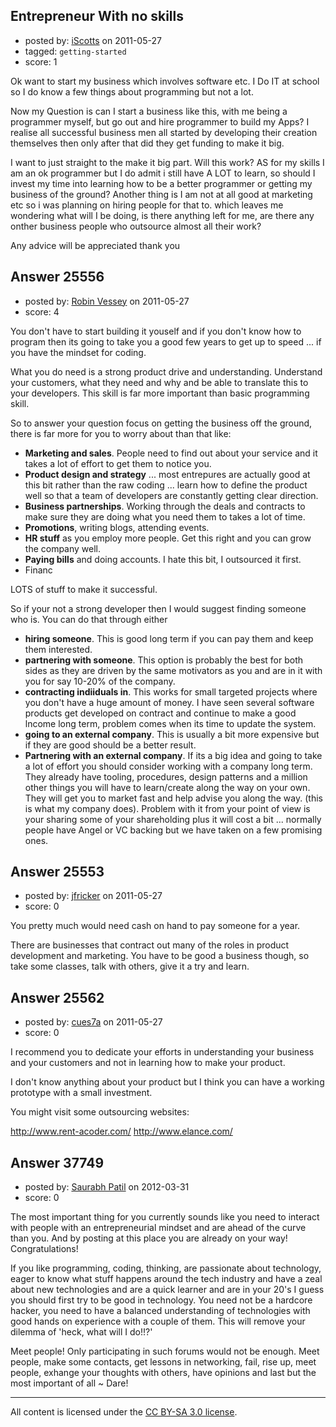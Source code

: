 ## Entrepreneur With no skills

- posted by: [iScotts](https://stackexchange.com/users/-1/10708-iscotts) on 2011-05-27
- tagged: `getting-started`
- score: 1

Ok want to start my business which involves software etc. I Do IT at school so I do know a few things about programming but not a lot.

Now my Question is can I start a business like this, with me being a programmer myself, but go out and hire programmer to build my Apps? I realise all successful business men all started by developing their creation themselves then only after that did they get funding to make it big.

I want to just straight to the make it big part. Will this work?
AS for my skills I am an ok programmer but I do admit i still have  A LOT to learn, so should I invest my time into learning how to be a better programmer or getting my business of the ground? Another thing is I am not at all good at marketing etc so i was planning on hiring people for that to. which leaves me wondering what will I be doing, is there anything left for me, are there any onther business people who outsource almost all their work?

Any advice will be appreciated thank you


## Answer 25556

- posted by: [Robin Vessey](https://stackexchange.com/users/-1/984-robin-vessey) on 2011-05-27
- score: 4

You don't have to start building it youself and if you don't know how to program then its going to take you a good few years to get up to speed ... if you have the mindset for coding.

What you do need is a strong product drive and understanding. Understand your customers, what they need and why and be able to translate this to your developers. This skill is far more important than basic programming skill.

So to answer your question focus on getting the business off the ground, there is far more for you to worry about than that like:

 - **Marketing and sales**. People need to find out about your service and it takes a lot of effort to get them to notice you.
 - **Product design and strategy** ... most entrepures are actually good at this bit rather than the raw coding ... learn how to define the product well so that a team of developers are constantly getting clear direction.
 - **Business partnerships**. Working through the deals and contracts to make sure they are doing what you need them to takes a lot of time.
 - **Promotions**, writing blogs, attending events. 
 - **HR stuff** as you employ more people. Get this right and you can grow the company well.
 - **Paying bills** and doing accounts. I hate this bit, I outsourced it first.
 - Financ

LOTS of stuff to make it successful.

So if your not a strong developer then I would suggest finding someone who is. You can do that through either 

 - **hiring someone**. This is good long term if you can pay them and keep them interested.
 - **partnering with someone**. This option is probably the best for both sides as they are driven by the same motivators as you and are in it with you for say 10-20% of the company.
 - **contracting indiiduals in**. This works for small targeted projects where you don't have a huge amount of money. I have seen several software products get developed on contract and continue to make a good lncome long term, problem comes when its time to update the system.
 - **going to an external company**. This is usually a bit more expensive but if they are good should be a better result.
 - **Partnering with an external company**. If its a big idea and going to take a lot of effort you should consider working with a company long term. They already have tooling, procedures, design patterns and a million other things you will have to learn/create along the way on your own. They will get you to market fast and help advise you along the way. (this is what my company does). Problem with it from your point of view is your sharing some of your shareholding plus it will cost a bit ... normally people have Angel or VC backing but we have taken on a few promising ones.


## Answer 25553

- posted by: [jfricker](https://stackexchange.com/users/-1/2637-jfricker) on 2011-05-27
- score: 0

You pretty much would need cash on hand to pay someone for a year. 

There are businesses that contract out many of the roles in product development and marketing. You have to be good a business though, so take some classes, talk with others, give it a try and learn.


## Answer 25562

- posted by: [cues7a](https://stackexchange.com/users/-1/10829-cues7a) on 2011-05-27
- score: 0

<p>I recommend you to dedicate your efforts in understanding your business and your customers and not in learning how to make your product. </p>

<p>I don't know anything about your product but I think you can have a working prototype with a small investment.</p>

<p>You might visit some outsourcing websites: </p>

<p><a href="http://www.rent-acoder.com" rel="nofollow">http://www.rent-acoder.com/</a>
<a href="http://www.elance.com/" rel="nofollow">http://www.elance.com/</a></p>



## Answer 37749

- posted by: [Saurabh Patil](https://stackexchange.com/users/-1/17118-saurabh-patil) on 2012-03-31
- score: 0

The most important thing for you currently sounds like you need to interact with people with an entrepreneurial mindset and are ahead of the curve than you. And by posting at this place you are already on your way! Congratulations!

If you like programming, coding, thinking, are passionate about technology, eager to know what stuff happens around the tech industry and have a zeal about new technologies and are a quick learner and are in your 20's I guess you should first try to be good in technology. You need not be a hardcore hacker, you need to have a balanced understanding of technologies with good hands on experience with a couple of them. This will remove your dilemma of 'heck, what will I do!!?'

Meet people! Only participating in such forums would not be enough. Meet people, make some contacts, get lessons in networking, fail, rise up, meet people, exhange your thoughts with others, have opinions and last but the most important of all ~ Dare!




---

All content is licensed under the [CC BY-SA 3.0 license](https://creativecommons.org/licenses/by-sa/3.0/).
